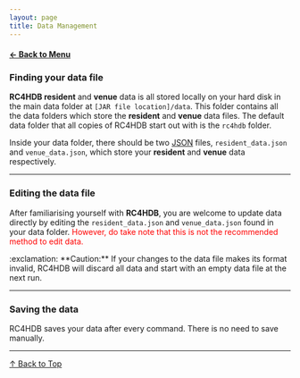 ```yaml
---
layout: page
title: Data Management
---
```


#### [← Back to Menu](../UserGuide.md)

### Finding your data file

**RC4HDB resident** and **venue** data is all stored locally on your hard disk in the main data folder at `[JAR file location]/data`. This folder contains all the data folders which store the **resident** and **venue** data files. The default data folder that all copies of RC4HDB start out with is the `rc4hdb` folder.

Inside your data folder, there should be two [JSON](glossary.md#json) files, `resident_data.json` and `venue_data.json`, which store your **resident** and **venue** data respectively.

---

### Editing the data file

After familiarising yourself with **RC4HDB**, you are welcome to update data directly by editing the `resident_data.json` and `venue_data.json` found in your data folder. <span style="color:red">However, do take note that this is not the recommended method to edit data.</span>

<div markdown="span" class="alert alert-warning">:exclamation: **Caution:**
If your changes to the data file makes its format invalid, RC4HDB will discard all data and start with an empty data 
file at the next run.
</div>

---

### Saving the data

RC4HDB saves your data after every command. There is no need to save manually.

---

[↑ Back to Top](#back-to-menu)
